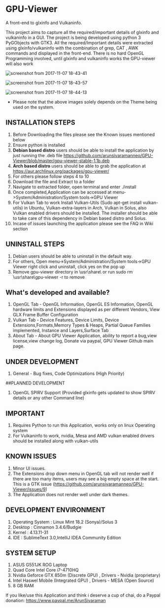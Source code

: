 ﻿# GPU-Viewer
A front-end to glxinfo and Vulkaninfo. 

This project aims to capture all the required/important details of glxinfo and vulkaninfo in a GUI. The project is being developed using python 3 PyGObjects with GTK3. All the required/Important details were extracted using glxinfo/vulkaninfo with the combination of grep, CAT , AWK commands and displayed in the front-end. There is no hard OpenGL Programming involved, until glxinfo and vulkaninfo works the GPU-viewer will also work

![screenshot from 2017-11-07 18-43-41](https://user-images.githubusercontent.com/30646692/32495479-c813ca20-c3eb-11e7-979b-915954c6ad05.png)

![screenshot from 2017-11-07 18-43-57](https://user-images.githubusercontent.com/30646692/32495490-dc8d4c56-c3eb-11e7-92ee-2c1c0ed13739.png)

![screenshot from 2017-11-07 18-44-13](https://user-images.githubusercontent.com/30646692/32495519-f4c7fc58-c3eb-11e7-8338-23869a7080e1.png)

* Please note that the above images solely depends on the Theme being used on the system.

## INSTALLATION STEPS 

1. Before Downloading the files please see the Known issues mentioned below
2. Ensure python is installed
3. **Debian based distro** users should be able to install the application by just running the .deb file https://github.com/arunsivaramanneo/GPU-Viewer/blob/master/gpu-viewer-stable-1.1b.deb
4. **Arch based distro** users should be able to grab the application at https://aur.archlinux.org/packages/gpu-viewer/
5. For others please follow steps 4 to 10
6. Download the file and Extract to a folder
7. Navigate to extracted folder, open terminal and enter ./install
8. Once completed,Application can be accessed at menu->System/Administration/System tools->GPU Viewer
9. For Vulkan Tab to work Install Vulkan-Utils (Sudo apt-get install vulkan-utils) in Ubuntu, Vulkan-extra-layers in Arch, Vulkan in Solus, also Vulkan enabled drivers should be installed.
The installer should be able to take care of this dependency in Debian based distro and Solus.
10. Incase of issues launching the application please see the FAQ in Wiki section

## UNINSTALL STEPS

1. Debian users should be able to uninstall in the default way. 
2. For others, Open menu->System/Administration/System tools->GPU Viewer right click and uninstall, click yes on the pop up
3. Remove gpu-viewer directory in \usr\share\  or run sudo rm \usr\share\gpu-viewer -r to remove

## What's developed and available?

1. OpenGL Tab - OpenGL Information, OpenGL ES Information, OpenGL hardware limits and Extensions displayed as per different Vendors, View GLX Frame Buffer Configuration
2. Vulkan Tab - Device Features, Device Limits, Device Extensions,Formats,Memory Types & Heaps, Partial Queue Families implemented, Instance and Layers,Surface Tab
3. About Tab - About GPU Viewer Application, ability to report a bug,view license,view change log, Donate via paypal, GPU Viewer Github main page.


## UNDER DEVELOPMENT

1. General - Bug fixes, Code Optimizations (High Priority)

##PLANNED DEVELOPMENT

1. OpenGL SPIRV Support (Provided glxinfo gets updated to show SPIRV details or any other Command line)

## IMPORTANT

1. Requires Python to run this Application, works only on linux Operating system
2. For Vulkaninfo to work, nvidia, Mesa and AMD vulkan enabled drivers should be installed along with vulkan-utils

## KNOWN ISSUES

1. Minor UI issues.
2. The Extensions drop down menu in OpenGL tab will not render well if there are too many items, users may see a big empty space at the start. This is a GTK issue (https://github.com/arunsivaramanneo/GPU-Viewer/issues/9)
3. The Application does not render well under dark themes.

## DEVELOPMENT ENVIRONMENT

1. Operating System : Linux Mint 18.2 (Sonya)/Solus 3
2. Desktop : Cinnamon 3.4.6/Budgie
3. Kernel : 4.13.11-31
4. IDE : SublimeText 3.0,IntelliJ IDEA Community Edition


## SYSTEM SETUP

1. ASUS G551JK ROG Laptop
2. Quad Core Intel Core i7-4710HQ
3. Nvidia Geforce GTX 850m (Discrete GPU) , Drivers - Nvidia (proprietary)
4. Intel Haswel Mobile (Integrated GPU) , Drivers - MESA (Open Source)
5. 8 GB RAM

If you like/use this Application and think i deserve a cup of chai, do a Paypal donation: https://www.paypal.me/ArunSivaraman

